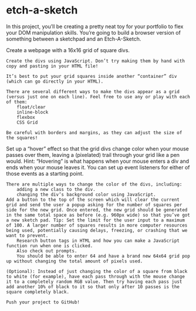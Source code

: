 # etch-a-sketch

In this project, you’ll be creating a pretty neat toy for your portfolio to flex your DOM manipulation skills. You’re going to build a browser version of something between a sketchpad and an Etch-A-Sketch.

Create a webpage with a 16x16 grid of square divs.

    Create the divs using JavaScript. Don’t try making them by hand with copy and pasting in your HTML file!

    It’s best to put your grid squares inside another “container” div (which can go directly in your HTML).

    There are several different ways to make the divs appear as a grid (versus just one on each line). Feel free to use any or play with each of them:
        float/clear
        inline-block
        flexbox
        CSS Grid

    Be careful with borders and margins, as they can adjust the size of the squares!

Set up a “hover” effect so that the grid divs change color when your mouse passes over them, leaving a (pixelated) trail through your grid like a pen would.
    Hint: “Hovering” is what happens when your mouse enters a div and ends when your mouse leaves it. You can set up event listeners for either of those events as a starting point.

    There are multiple ways to change the color of the divs, including:
        adding a new class to the div.
        changing the div’s background color using JavaScript.
    Add a button to the top of the screen which will clear the current grid and send the user a popup asking for the number of squares per side for the new grid. Once entered, the new grid should be generated in the same total space as before (e.g. 960px wide) so that you’ve got a new sketch pad. Tip: Set the limit for the user input to a maximum of 100. A larger number of squares results in more computer resources being used, potentially causing delays, freezing, or crashing that we want to prevent.
        Research button tags in HTML and how you can make a JavaScript function run when one is clicked.
        Also check out prompts.
        You should be able to enter 64 and have a brand new 64x64 grid pop up without changing the total amount of pixels used.

    (Optional): Instead of just changing the color of a square from black to white (for example), have each pass through with the mouse change it to a completely random RGB value. Then try having each pass just add another 10% of black to it so that only after 10 passes is the square completely black.
    
    Push your project to GitHub!